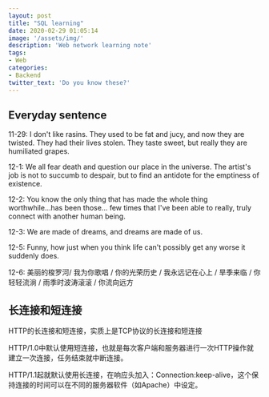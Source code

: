 ```yaml
---
layout: post
title: "SQL learning"
date: 2020-02-29 01:05:14
image: '/assets/img/'
description: 'Web network learning note'
tags:
- Web
categories:
- Backend
twitter_text: 'Do you know these?'
---
```


## Everyday sentence

11-29: I don't like rasins. They used to be fat and jucy, and now they are twisted. They had their lives stolen. They taste sweet, but really they are humiliated grapes.

12-1: We all fear death and question our place in the universe. The artist's job is not to succumb to despair, but to find an antidote for the emptiness of existence.

12-2: You know the only thing that has made the whole thing worthwhile...has been those... few times that I've been able to really, truly connect with another human being.

12-3: We are made of dreams, and dreams are made of us.

12-5: Funny, how just when you think life can't possibly get any worse it suddenly does.

12-6: 美丽的梭罗河/ 我为你歌唱 / 你的光荣历史 / 我永远记在心上 / 旱季来临 / 你轻轻流淌 / 雨季时波涛滚滚 / 你流向远方

## 长连接和短连接

HTTP的长连接和短连接，实质上是TCP协议的长连接和短连接

HTTP/1.0中默认使用短连接，也就是每次客户端和服务器进行一次HTTP操作就建立一次连接，任务结束就中断连接。

HTTP/1.1起就默认使用长连接，在响应头加入：Connection:keep-alive，这个保持连接的时间可以在不同的服务器软件（如Apache）中设定。

 

